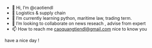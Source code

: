 - 👋 Hi, I’m @caotiendl
- 👀 Logistics & supply chain 
- 🌱 I’m currently learning python, maritime law, trading term.
- 💞️ I’m looking to collaborate on news reseach , advise from expert
- 📫 How to reach me caoquangtiendl@gmail.com
nice to know you
<!---
caotiendl/caotiendl is a ✨ special ✨ repository because its `README.md` (this file) appears on your GitHub profile.
You can click the Preview link to take a look at your changes.
---> have a nice day !
